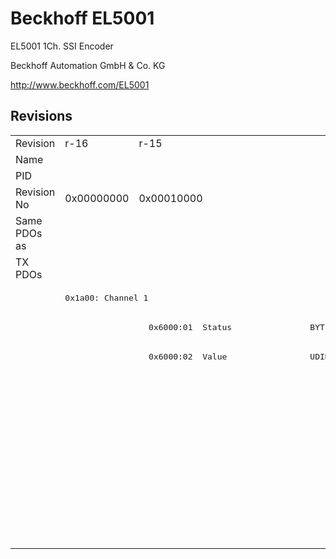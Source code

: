 # Beckhoff EL5001

EL5001 1Ch. SSI Encoder

Beckhoff Automation GmbH & Co. KG

http://www.beckhoff.com/EL5001

## Revisions
<table>
<tr >
<td>Revision</td>
<td><div class="foo">r-16</div></td>
<td><div class="foo">r-15</div></td>
<td><div class="foo">r1000</div></td>
<td><div class="foo">r1001</div></td>
<td><div class="foo">r1002</div></td>
<td><div class="foo">r1003</div></td>
<td><div class="foo">r1004</div></td>
<td><div class="foo">r1005</div></td>
<td><div class="foo">r9979</div></td>
<td><div class="foo">r9980</div></td>
</tr>
<tr >
<td>Name</td>
<td colspan=10 align="center"><div class="foo">EL5001 1Ch. SSI Encoder</div></td>
</tr>
<tr >
<td>PID</td>
<td colspan=10 align="center"><div class="foo">0x13893052</div></td>
</tr>
<tr >
<td>Revision No</td>
<td>0x00000000</td>
<td>0x00010000</td>
<td>0x03f80000</td>
<td>0x03f90000</td>
<td>0x03fa0000</td>
<td>0x03fb0000</td>
<td>0x03fc0000</td>
<td>0x03fd0000</td>
<td>0x270b0000</td>
<td>0x270c0000</td>
</tr>
<tr >
<td>Same PDOs as</td>
<td colspan=10 align="center"></td>
</tr>
<tr class="txpdo pdosection">
<td rowspan=10 valign=top>TX PDOs</td>
<td colspan=8 align="left"></td>
<td colspan=2 align="left"><pre>: </pre></td>
<td></td>
</tr>
<tr class="txpdo pdosection">
<td colspan=8 align="left"><pre>0x1a00: Channel 1</pre></td>
<td colspan=2 align="left"></td>
</tr>
<tr class="txpdo">
<td></td>
<td><pre>  0x6000:01  Status                BYTE</pre></td>
<td colspan=8 align="left"></td>
</tr>
<tr class="txpdo">
<td></td>
<td><pre>  0x6000:02  Value                 UDINT</pre></td>
<td colspan=8 align="left"></td>
</tr>
<tr class="txpdo pdosection">
<td colspan=2 align="left"></td>
<td colspan=6 align="left"><pre>0x1a01: SSI Inputs</pre></td>
<td colspan=2 align="left"></td>
</tr>
<tr class="txpdo">
<td colspan=2 align="left"></td>
<td><pre>  0x6010:01  Data error            BOOL</pre></td>
<td colspan=5 align="left"><pre>  0x6010:01  Status__Data error    BOOL</pre></td>
<td colspan=2 align="left"></td>
</tr>
<tr class="txpdo">
<td colspan=2 align="left"></td>
<td><pre>  0x6010:02  Frame error           BOOL</pre></td>
<td colspan=5 align="left"><pre>  0x6010:02  Status__Frame error   BOOL</pre></td>
<td colspan=2 align="left"></td>
</tr>
<tr class="txpdo">
<td colspan=2 align="left"></td>
<td><pre>  0x6010:03  Power failure         BOOL</pre></td>
<td colspan=5 align="left"><pre>  0x6010:03  Status__Power failure  BOOL</pre></td>
<td colspan=2 align="left"></td>
</tr>
<tr class="txpdo">
<td colspan=7 align="left"></td>
<td><pre>  0x6010:0e  Status__Sync error    BOOL</pre></td>
<td colspan=2 align="left"></td>
</tr>
<tr class="txpdo">
<td colspan=2 align="left"></td>
<td colspan=6 align="left"><pre>  0x6010:11  Counter value         UDINT</pre></td>
<td colspan=2 align="left"></td>
</tr>
</table>
